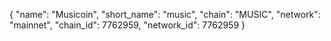   {
    "name": "Musicoin",
    "short_name": "music",
    "chain": "MUSIC",
    "network": "mainnet",
    "chain_id": 7762959,
    "network_id": 7762959
  }